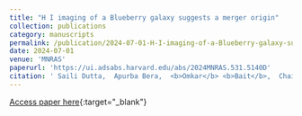 ```yaml
---
title: "H I imaging of a Blueberry galaxy suggests a merger origin"
collection: publications
category: manuscripts
permalink: /publication/2024-07-01-H-I-imaging-of-a-Blueberry-galaxy-suggests-a-merger-origin
date: 2024-07-01
venue: 'MNRAS'
paperurl: 'https://ui.adsabs.harvard.edu/abs/2024MNRAS.531.5140D'
citation: ' Saili Dutta,  Apurba Bera,  <b>Omkar</b> <b>Bait</b>,  Chaitra Narayan,  Biny Sebastian,  Sravani Vaddi, &quot;H I imaging of a Blueberry galaxy suggests a merger origin.&quot; MNRAS, 2024.'
---
```

[Access paper here](https://ui.adsabs.harvard.edu/abs/2024MNRAS.531.5140D){:target="_blank"}
